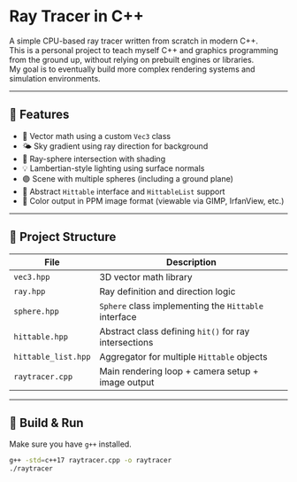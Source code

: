 # Ray Tracer in C++

A simple CPU-based ray tracer written from scratch in modern C++.  
This is a personal project to teach myself C++ and graphics programming from the ground up, without relying on prebuilt engines or libraries.  
My goal is to eventually build more complex rendering systems and simulation environments.

---

## 🚀 Features

- 📐 Vector math using a custom `Vec3` class
- 🌤️ Sky gradient using ray direction for background
- 🎯 Ray-sphere intersection with shading
- 💡 Lambertian-style lighting using surface normals
- 🟣 Scene with multiple spheres (including a ground plane)
- 🧱 Abstract `Hittable` interface and `HittableList` support
- 🎨 Color output in PPM image format (viewable via GIMP, IrfanView, etc.)

---

## 📁 Project Structure

| File             | Description                                   |
|------------------|-----------------------------------------------|
| `vec3.hpp`       | 3D vector math library                        |
| `ray.hpp`        | Ray definition and direction logic            |
| `sphere.hpp`     | `Sphere` class implementing the `Hittable` interface |
| `hittable.hpp`   | Abstract class defining `hit()` for ray intersections |
| `hittable_list.hpp` | Aggregator for multiple `Hittable` objects   |
| `raytracer.cpp`  | Main rendering loop + camera setup + image output |

---

## 🧪 Build & Run

Make sure you have `g++` installed.

```bash
g++ -std=c++17 raytracer.cpp -o raytracer
./raytracer
